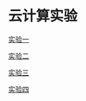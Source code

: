 # 云计算实验

[实验一](https://github.com/663008381/cloud-computing/tree/master/test1)

[实验二](https://github.com/663008381/cloud-computing/tree/master/test2)

[实验三](https://github.com/663008381/cloud-computing/tree/master/test3)

[实验四](https://github.com/663008381/cloud-computing/tree/master/test4)

